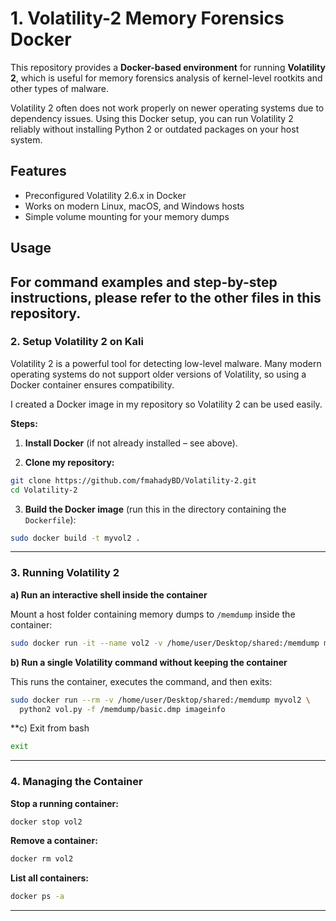 # 1.  Volatility-2 Memory Forensics Docker

This repository provides a **Docker-based environment** for running **Volatility 2**, which is useful for memory forensics analysis of kernel-level rootkits and other types of malware.  

Volatility 2 often does not work properly on newer operating systems due to dependency issues. Using this Docker setup, you can run Volatility 2 reliably without installing Python 2 or outdated packages on your host system.  

## Features
- Preconfigured Volatility 2.6.x in Docker  
- Works on modern Linux, macOS, and Windows hosts  
- Simple volume mounting for your memory dumps  

## Usage
For command examples and step-by-step instructions, please refer to the other files in this repository.  
---


### 2. Setup Volatility 2 on Kali

Volatility 2 is a powerful tool for detecting low-level malware. Many modern operating systems do not support older versions of Volatility, so using a Docker container ensures compatibility.

I created a Docker image in my repository so Volatility 2 can be used easily.

**Steps:**

1. **Install Docker** (if not already installed – see above).

2. **Clone my repository:**

```bash
git clone https://github.com/fmahadyBD/Volatility-2.git
cd Volatility-2
```

3. **Build the Docker image** (run this in the directory containing the `Dockerfile`):

```bash
sudo docker build -t myvol2 .
```

---

### 3. Running Volatility 2

**a) Run an interactive shell inside the container**

Mount a host folder containing memory dumps to `/memdump` inside the container:

```bash
sudo docker run -it --name vol2 -v /home/user/Desktop/shared:/memdump myvol2 bash
```

**b) Run a single Volatility command without keeping the container**

This runs the container, executes the command, and then exits:

```bash
sudo docker run --rm -v /home/user/Desktop/shared:/memdump myvol2 \
  python2 vol.py -f /memdump/basic.dmp imageinfo
```

**c) Exit from bash
```bash
exit
```
---

### 4. Managing the Container

**Stop a running container:**

```bash
docker stop vol2
```

**Remove a container:**

```bash
docker rm vol2
```

**List all containers:**

```bash
docker ps -a
```

---
